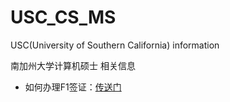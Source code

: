 # USC_CS_MS

USC(University of Southern California) information 

南加州大学计算机硕士 相关信息

 - 如何办理F1签证：[传送门](https://github.com/hot13399/USC_CS_MS/blob/master/HowToVisa.md)
